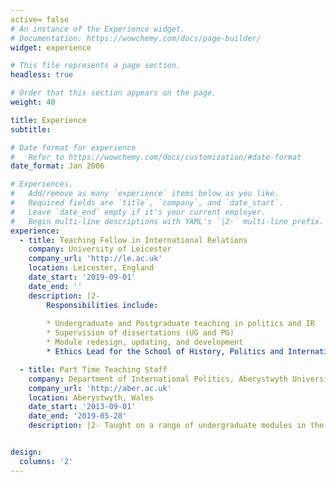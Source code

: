 ```yaml
---
active= false
# An instance of the Experience widget.
# Documentation: https://wowchemy.com/docs/page-builder/
widget: experience

# This file represents a page section.
headless: true

# Order that this section appears on the page.
weight: 40

title: Experience
subtitle:

# Date format for experience
#   Refer to https://wowchemy.com/docs/customization/#date-format
date_format: Jan 2006

# Experiences.
#   Add/remove as many `experience` items below as you like.
#   Required fields are `title`, `company`, and `date_start`.
#   Leave `date_end` empty if it's your current employer.
#   Begin multi-line descriptions with YAML's `|2-` multi-line prefix.
experience:
  - title: Teaching Fellow in International Relations
    company: University of Leicester
    company_url: 'http://le.ac.uk'
    location: Leicester, England
    date_start: '2019-09-01'
    date_end: ''
    description: |2-
        Responsibilities include:
        
        * Undergraduate and Postgraduate teaching in politics and IR
        * Supervision of dissertations (UG and PG)
        * Module redesign, updating, and development
        * Ethics Lead for the School of History, Politics and International Relations; previous service roles include: Admissions Tutor, Joint Degree Coordinator

  - title: Part Time Teaching Staff
    company: Department of International Politics, Aberystwyth University
    company_url: 'http://aber.ac.uk'
    location: Aberystwyth, Wales
    date_start: '2013-09-01'
    date_end: '2019-05-28'
    description: |2- Taught on a range of undergraduate modules in the areas of security and intelligence, 20th century history, current events, and propoganda studies.


design:
  columns: '2'
---
```


